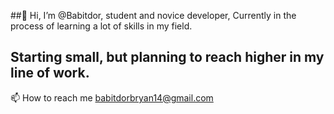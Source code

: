 ##👋 Hi, I’m @Babitdor, student and novice developer, Currently in the process of learning a lot of skills in my field. 
     
 ## Starting small, but planning to reach higher in my line of work.
     

 📫 How to reach me babitdorbryan14@gmail.com

<!---
Babitdor/Babitdor is a ✨ special ✨ repository because its `README.md` (this file) appears on your GitHub profile.
You can click the Preview link to take a look at your changes.
--->
